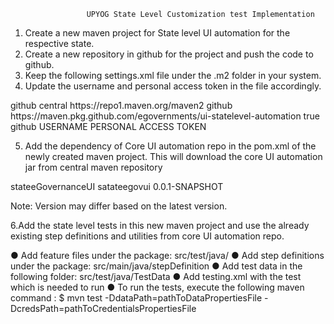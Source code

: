                      UPYOG State Level Customization test Implementation

1. Create a new maven project for State level UI automation for the respective state. 
2. Create a new repository in github for the project and push the code to github.
3. Keep the following settings.xml file under the .m2 folder in your system. 
4. Update the username and personal access token in the file accordingly.

<profiles>
    <profile>
      <id>github</id>
      <repositories>
        <repository>
          <id>central</id>
          <url>https://repo1.maven.org/maven2</url>
        </repository>
        <repository>
          <id>github</id>
          <url>https://maven.pkg.github.com/egovernments/ui-statelevel-automation</url>
          <snapshots>
            <enabled>true</enabled>
          </snapshots>
        </repository>
      </repositories>
    </profile>
  </profiles>

  <servers>
    <server>
      <id>github</id>
      <username>USERNAME</username>
      <password>PERSONAL ACCESS TOKEN</password>
    </server>


5. Add the dependency of Core UI automation repo in the pom.xml of the newly created maven project. This will download the core UI automation jar from central maven repository

<dependency>
  <groupId>stateeGovernanceUI</groupId>
  <artifactId>satateegovui</artifactId>
  <version>0.0.1-SNAPSHOT</version>
</dependency>

Note: Version may differ based on the latest version.


6.Add the state level tests in this new maven project and use the already existing step definitions and utilities from core UI automation repo.

● Add feature files under the package: src/test/java/
● Add step definitions under the package: src/main/java/stepDefinition
● Add test data in the following folder: src/test/java/TestData
● Add testing.xml with the test which is needed to run
● To run the tests, execute the following maven command : 
$ mvn test -DdataPath=pathToDataPropertiesFile -DcredsPath=pathToCredentialsPropertiesFile

